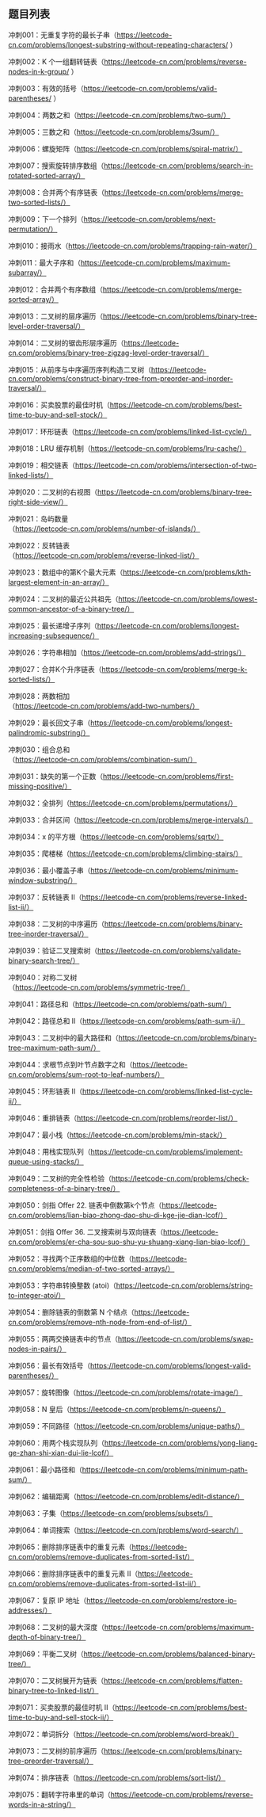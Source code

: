 ## 题目列表

冲刺001：无重复字符的最长子串（https://leetcode-cn.com/problems/longest-substring-without-repeating-characters/ ）

冲刺002：K 个一组翻转链表（https://leetcode-cn.com/problems/reverse-nodes-in-k-group/ ） 

冲刺003：有效的括号（https://leetcode-cn.com/problems/valid-parentheses/ ）

冲刺004：两数之和（https://leetcode-cn.com/problems/two-sum/）

冲刺005：三数之和（https://leetcode-cn.com/problems/3sum/）

冲刺006：螺旋矩阵（https://leetcode-cn.com/problems/spiral-matrix/）

冲刺007：搜索旋转排序数组（https://leetcode-cn.com/problems/search-in-rotated-sorted-array/）

冲刺008：合并两个有序链表（https://leetcode-cn.com/problems/merge-two-sorted-lists/）

冲刺009：下一个排列（https://leetcode-cn.com/problems/next-permutation/）

冲刺010：接雨水（https://leetcode-cn.com/problems/trapping-rain-water/）

冲刺011：最大子序和（https://leetcode-cn.com/problems/maximum-subarray/）

冲刺012：合并两个有序数组（https://leetcode-cn.com/problems/merge-sorted-array/）

冲刺013：二叉树的层序遍历（https://leetcode-cn.com/problems/binary-tree-level-order-traversal/）

冲刺014：二叉树的锯齿形层序遍历（https://leetcode-cn.com/problems/binary-tree-zigzag-level-order-traversal/）

冲刺015：从前序与中序遍历序列构造二叉树（https://leetcode-cn.com/problems/construct-binary-tree-from-preorder-and-inorder-traversal/）

冲刺016：买卖股票的最佳时机（https://leetcode-cn.com/problems/best-time-to-buy-and-sell-stock/）

冲刺017：环形链表（https://leetcode-cn.com/problems/linked-list-cycle/）

冲刺018：LRU 缓存机制（https://leetcode-cn.com/problems/lru-cache/）

冲刺019：相交链表（https://leetcode-cn.com/problems/intersection-of-two-linked-lists/）

冲刺020：二叉树的右视图（https://leetcode-cn.com/problems/binary-tree-right-side-view/）

冲刺021：岛屿数量（https://leetcode-cn.com/problems/number-of-islands/）

冲刺022：反转链表（https://leetcode-cn.com/problems/reverse-linked-list/）

冲刺023：数组中的第K个最大元素（https://leetcode-cn.com/problems/kth-largest-element-in-an-array/）

冲刺024：二叉树的最近公共祖先（https://leetcode-cn.com/problems/lowest-common-ancestor-of-a-binary-tree/）

冲刺025：最长递增子序列（https://leetcode-cn.com/problems/longest-increasing-subsequence/）

冲刺026：字符串相加（https://leetcode-cn.com/problems/add-strings/）

冲刺027：合并K个升序链表（https://leetcode-cn.com/problems/merge-k-sorted-lists/）

冲刺028：两数相加（https://leetcode-cn.com/problems/add-two-numbers/）

冲刺029：最长回文子串（https://leetcode-cn.com/problems/longest-palindromic-substring/）

冲刺030：组合总和（https://leetcode-cn.com/problems/combination-sum/）

冲刺031：缺失的第一个正数（https://leetcode-cn.com/problems/first-missing-positive/）

冲刺032：全排列（https://leetcode-cn.com/problems/permutations/）

冲刺033：合并区间（https://leetcode-cn.com/problems/merge-intervals/）

冲刺034：x 的平方根（https://leetcode-cn.com/problems/sqrtx/）

冲刺035：爬楼梯（https://leetcode-cn.com/problems/climbing-stairs/）

冲刺036：最小覆盖子串（https://leetcode-cn.com/problems/minimum-window-substring/）

冲刺037：反转链表 II（https://leetcode-cn.com/problems/reverse-linked-list-ii/）

冲刺038：二叉树的中序遍历（https://leetcode-cn.com/problems/binary-tree-inorder-traversal/）

冲刺039：验证二叉搜索树（https://leetcode-cn.com/problems/validate-binary-search-tree/）

冲刺040：对称二叉树（https://leetcode-cn.com/problems/symmetric-tree/）

冲刺041：路径总和（https://leetcode-cn.com/problems/path-sum/）

冲刺042：路径总和 II（https://leetcode-cn.com/problems/path-sum-ii/）

冲刺043：二叉树中的最大路径和（https://leetcode-cn.com/problems/binary-tree-maximum-path-sum/）

冲刺044：求根节点到叶节点数字之和（https://leetcode-cn.com/problems/sum-root-to-leaf-numbers/）

冲刺045：环形链表 II（https://leetcode-cn.com/problems/linked-list-cycle-ii/）

冲刺046：重排链表（https://leetcode-cn.com/problems/reorder-list/）

冲刺047：最小栈（https://leetcode-cn.com/problems/min-stack/）

冲刺048：用栈实现队列（https://leetcode-cn.com/problems/implement-queue-using-stacks/）

冲刺049：二叉树的完全性检验（https://leetcode-cn.com/problems/check-completeness-of-a-binary-tree/）

冲刺050：剑指 Offer 22. 链表中倒数第k个节点（https://leetcode-cn.com/problems/lian-biao-zhong-dao-shu-di-kge-jie-dian-lcof/）

冲刺051：剑指 Offer 36. 二叉搜索树与双向链表（https://leetcode-cn.com/problems/er-cha-sou-suo-shu-yu-shuang-xiang-lian-biao-lcof/）

冲刺052：寻找两个正序数组的中位数（https://leetcode-cn.com/problems/median-of-two-sorted-arrays/）

冲刺053：字符串转换整数 (atoi)（https://leetcode-cn.com/problems/string-to-integer-atoi/）

冲刺054：删除链表的倒数第 N 个结点（https://leetcode-cn.com/problems/remove-nth-node-from-end-of-list/）

冲刺055：两两交换链表中的节点（https://leetcode-cn.com/problems/swap-nodes-in-pairs/）

冲刺056：最长有效括号（https://leetcode-cn.com/problems/longest-valid-parentheses/）

冲刺057：旋转图像（https://leetcode-cn.com/problems/rotate-image/）

冲刺058：N 皇后（https://leetcode-cn.com/problems/n-queens/）

冲刺059：不同路径（https://leetcode-cn.com/problems/unique-paths/）

冲刺060：用两个栈实现队列（https://leetcode-cn.com/problems/yong-liang-ge-zhan-shi-xian-dui-lie-lcof/）

冲刺061：最小路径和（https://leetcode-cn.com/problems/minimum-path-sum/）

冲刺062：编辑距离（https://leetcode-cn.com/problems/edit-distance/）

冲刺063：子集（https://leetcode-cn.com/problems/subsets/）

冲刺064：单词搜索（https://leetcode-cn.com/problems/word-search/）

冲刺065：删除排序链表中的重复元素（https://leetcode-cn.com/problems/remove-duplicates-from-sorted-list/）

冲刺066：删除排序链表中的重复元素 II（https://leetcode-cn.com/problems/remove-duplicates-from-sorted-list-ii/）

冲刺067：复原 IP 地址（https://leetcode-cn.com/problems/restore-ip-addresses/）

冲刺068：二叉树的最大深度（https://leetcode-cn.com/problems/maximum-depth-of-binary-tree/）

冲刺069：平衡二叉树（https://leetcode-cn.com/problems/balanced-binary-tree/）

冲刺070：二叉树展开为链表（https://leetcode-cn.com/problems/flatten-binary-tree-to-linked-list/）

冲刺071：买卖股票的最佳时机 II（https://leetcode-cn.com/problems/best-time-to-buy-and-sell-stock-ii/）

冲刺072：单词拆分（https://leetcode-cn.com/problems/word-break/）

冲刺073：二叉树的前序遍历（https://leetcode-cn.com/problems/binary-tree-preorder-traversal/）

冲刺074：排序链表（https://leetcode-cn.com/problems/sort-list/）

冲刺075：翻转字符串里的单词（https://leetcode-cn.com/problems/reverse-words-in-a-string/）

